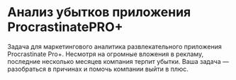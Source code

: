 # Анализ убытков приложения ProcrastinatePRO+

Задача для маркетингового аналитика развлекательного приложения Procrastinate Pro+. 
Несмотря на огромные вложения в рекламу, последние несколько месяцев компания терпит убытки. 
Ваша задача — разобраться в причинах и помочь компании выйти в плюс.

